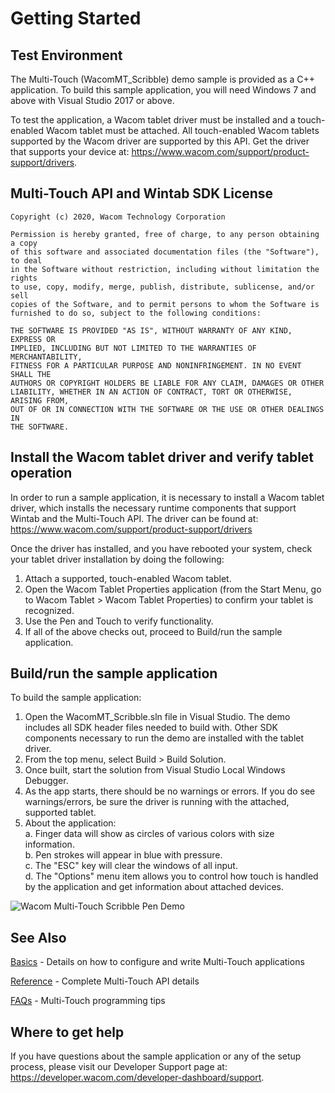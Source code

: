 # Getting Started 

## Test Environment  

The Multi-Touch (WacomMT_Scribble) demo sample is provided as a C++ application. To build this sample application, you will need Windows 7 and above with Visual Studio 2017 or above.

To test the application, a Wacom tablet driver must be installed and a touch-enabled Wacom tablet must be attached. All touch-enabled Wacom tablets supported by the Wacom driver are supported by this API. Get the driver that supports your device at: https://www.wacom.com/support/product-support/drivers.


## Multi-Touch API and Wintab SDK License  
```
Copyright (c) 2020, Wacom Technology Corporation
 
Permission is hereby granted, free of charge, to any person obtaining a copy
of this software and associated documentation files (the "Software"), to deal
in the Software without restriction, including without limitation the rights
to use, copy, modify, merge, publish, distribute, sublicense, and/or sell
copies of the Software, and to permit persons to whom the Software is
furnished to do so, subject to the following conditions:
 
THE SOFTWARE IS PROVIDED "AS IS", WITHOUT WARRANTY OF ANY KIND, EXPRESS OR
IMPLIED, INCLUDING BUT NOT LIMITED TO THE WARRANTIES OF MERCHANTABILITY,
FITNESS FOR A PARTICULAR PURPOSE AND NONINFRINGEMENT. IN NO EVENT SHALL THE
AUTHORS OR COPYRIGHT HOLDERS BE LIABLE FOR ANY CLAIM, DAMAGES OR OTHER
LIABILITY, WHETHER IN AN ACTION OF CONTRACT, TORT OR OTHERWISE, ARISING FROM,
OUT OF OR IN CONNECTION WITH THE SOFTWARE OR THE USE OR OTHER DEALINGS IN
THE SOFTWARE.
```

## Install the Wacom tablet driver and verify tablet operation  

In order to run a sample application, it is necessary to install a Wacom tablet driver, which installs the necessary runtime components that support Wintab and the Multi-Touch API. The driver can be found at: https://www.wacom.com/support/product-support/drivers

Once the driver has installed, and you have rebooted your system, check your tablet driver installation by doing the following:

1. Attach a supported, touch-enabled Wacom tablet.
2. Open the Wacom Tablet Properties application (from the Start Menu, go to Wacom Tablet > Wacom Tablet Properties) to confirm your tablet is recognized.
3. Use the Pen and Touch to verify functionality.
4. If all of the above checks out, proceed to Build/run the sample application.


## Build/run the sample application  

To build the sample application:

1. Open the WacomMT_Scribble.sln file in Visual Studio. The demo includes all SDK header files needed to build with. Other SDK components necessary to run the demo are installed with the tablet driver.
2. From the top menu, select Build > Build Solution.
3. Once built, start the solution from Visual Studio Local Windows Debugger.
4. As the app starts, there should be no warnings or errors. If you do see warnings/errors, be sure the driver is running with the attached, supported tablet.
5. About the application:  
	a. Finger data will show as circles of various colors with size information.  
	b. Pen strokes will appear in blue with pressure.  
	c. The "ESC" key will clear the windows of all input.  
	d. The "Options" menu item allows you to control how touch is handled by the application and get information about attached devices.  
	
![Wacom Multi-Touch Scribble Pen Demo](https://github.com/cbwinchild-devdocs/icbt-windows-sample-code-docs/blob/master/Multi-Touch%20Windows%20C%2B%2B/Media/sc-gs-mtc-scribblePen.png)

## See Also  
[Basics](https://developer-docs.wacom.com/wacom-device-api/docs/wfmt-basics) - Details on how to configure and write Multi-Touch applications

[Reference](https://developer-docs.wacom.com/wacom-device-api/docs/wfmt-reference) - Complete Multi-Touch API details

[FAQs](https://developer-docs.wacom.com/wacom-device-api/docs/wfmt-faqs) - Multi-Touch programming tips



## Where to get help  

If you have questions about the sample application or any of the setup process, please visit our Developer Support page at: https://developer.wacom.com/developer-dashboard/support.